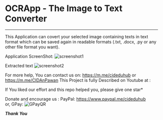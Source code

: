 # OCRApp - The Image to Text Converter
----------------------------------------------------------------------
This Application can covert your selected image containing texts in text format which can be saved again in readable formats (.txt, .docx, .py or any other file format you want).

Application ScreenShot:
![screenshot1](https://user-images.githubusercontent.com/41276382/156905630-81791129-0e84-4f52-8aee-d155a479cf33.png)

Extracted text
![screenshot2](https://user-images.githubusercontent.com/41276382/156905661-bba65bfc-3de8-416e-8956-f28b02088c3c.png)

For more help, You can contact us on: https://m.me/cideduhub or https://m.me/CIDAnPawan
This Project is fully Described on Youtube at :

If You liked our effort and this repo helped you, please give one star* 

Donate and encourage us :
PayPal: https://www.paypal.me/cideduhub
<br>or,
GPay: ![GPayQR](https://user-images.githubusercontent.com/41276382/156905990-831e1440-c40e-467f-8e96-2a90e69c15a1.jpg)


***Thank You***
